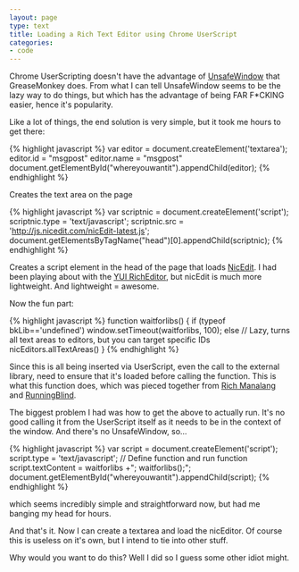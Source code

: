```yaml
---
layout: page
type: text
title: Loading a Rich Text Editor using Chrome UserScript
categories: 
- code
---
```

Chrome UserScripting doesn't have the advantage of [UnsafeWindow](http://wiki.greasespot.net/UnsafeWindow) that GreaseMonkey does. From what I can tell UnsafeWindow seems to be the lazy way to do things, but which has the advantage of being FAR F*CKING easier, hence it's popularity.

Like a lot of things, the end solution is very simple, but it took me hours to get there:

{% highlight javascript %}
var editor = document.createElement('textarea');
editor.id = "msgpost"
editor.name = "msgpost"
document.getElementById("whereyouwantit").appendChild(editor);
{% endhighlight %}

Creates the text area on the page

{% highlight javascript %}
var scriptnic = document.createElement('script');
scriptnic.type = 'text/javascript';
scriptnic.src = 'http://js.nicedit.com/nicEdit-latest.js';
document.getElementsByTagName("head")[0].appendChild(scriptnic);
{% endhighlight %}

Creates a script element in the head of the page that loads [NicEdit](http://nicedit.com/). I had been playing about with the [YUI RichEditor](http://developer.yahoo.com/yui/editor/), but nicEdit is much more lightweight. And lightweight = awesome.

Now the fun part:

{% highlight javascript %}
function waitforlibs() {
	if (typeof bkLib=='undefined')
		window.setTimeout(waitforlibs, 100);
	else
		// Lazy, turns all text areas to editors, but you can target specific IDs        
		nicEditors.allTextAreas() 
}
{% endhighlight %}

Since this is all being inserted via UserScript, even the call to the external library, need to ensure that it's loaded before calling the function. This is what this function does, which was pieced together from [Rich Manalang](http://manalang.com/loading-external-javascript-libraries-in-grea) and [RunningBlind](http://userscripts.org/topics/19388#posts-85803).   

The biggest problem I had was how to get the above to actually run. It's no good calling it from the UserScript itself as it needs to be in the context of the window. And there's no UnsafeWindow, so...

{% highlight javascript %}
var script = document.createElement('script');
script.type = 'text/javascript';
// Define function and run function
script.textContent = waitforlibs +"; waitforlibs();"; 
document.getElementById("whereyouwantit").appendChild(script);
{% endhighlight %}

which seems incredibly simple and straightforward now, but had me banging my head for hours.

And that's it. Now I can create a textarea and load the nicEditor. Of course this is useless on it's own, but I intend to tie into other stuff.

Why would you want to do this? Well I did so I guess some other idiot might.
